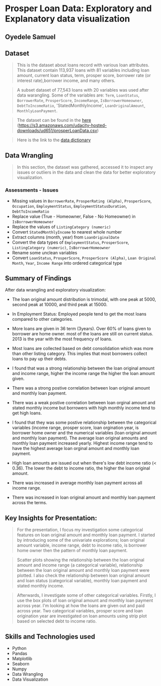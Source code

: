 # Prosper Loan Data: Exploratory and Explanatory data visualization

## Oyedele Samuel


## Dataset

> This is the dataset about loans record with various loan attributes. This dataset contain 113,937 loans with 81 variables including loan amount, current loan status, term, prosper score, borrower rate (or interest rate),borrower income, and many others. 

> A subset dataset of 77,543 loans with 20 variables was used after data warangling.
Some of the variables are: `Term`, `LoanStatus`, `BorrowerRate`, `ProsperScore`, `IncomeRange`, `IsBorrowerHomeowner`, `DebtToIncomeRatio`, 'StatedMonthlyIncome', `LoanOriginalAmount`, `MonthlyLoanPayment`.

> The dataset can be found in the <a href = "https://s3.amazonaws.com/udacity-hosted-downloads/ud651/prosperLoanData.csv."> here </a> (https://s3.amazonaws.com/udacity-hosted-downloads/ud651/prosperLoanData.csv)


> Here is the link to the <a href = "https://docs.google.com/spreadsheets/d/1gDyi_L4UvIrLTEC6Wri5nbaMmkGmLQBk-Yx3z0XDEtI/edit#gid=0"> data dictionary </a>

## Data Wrangling

> In this section, the dataset was gathered, accessed it to inspect any issues or outliers in the data and clean the data for better exploratory visualization.

### Assessments - Issues

- Missing values in `BorrowerRate`, `ProsperRating (Alpha)`, `ProsperScore`, `Occupation`, `EmploymentStatus`, `EmploymentStatusDuration`, `DebtToIncomeRatio`
- Replace value (True - Homeowner, False - No Homeowner) in `IsBorrowerHomeowner`
- Replace the values of `ListingCategory (numeric)`
- Convert `StatedMonthlyIncome` to nearest whole number
- Extract columns (month, year) from `LoanOriginalDate`
- Convert the data types of `EmploymentStatus`, `ProsperScore`, `ListingCategory (numeric)`, `IsBorrowerHomeowner`
- Rename some unclean variables
- Convert `LoanStatus`, `ProsperScore`, `ProsperScore (Alpha)`, `Loan Original Month`, `Year`, `Income Range` into ordered categorical type

## Summary of Findings

After data wrangling and exploratory visualization:

- The loan original amount distribution is trimodal, with one peak at 5000, second peak at 10000, and third peak at 15000.

- In Employment Status: Employed people tend to get the most loans compared to other categories.

- More loans are given in 36 term (3years). Over 60% of loans given to borrower are home owner. most of the loans are still on current status. 2013 is the year with the most frequency of loans.

- Most loans are collected based on debt consolidation which was more than other listing category. This implies that most borrowers collect loans to pay up their debts.

- I found that was a strong relationship between the loan original amount and income range, higher the income range the higher the loan amount given.

- There was a strong postive correlation between loan original amount and monthly loan payment.

- There was a weak postive correlation between loan orginal amount and stated monthly income but borrowers with high monthly income tend to get high loans.

- I found that they was some postive relationship between the categorical variables (income range, prosper score, loan orgination year, is borrower home owner and the numerical variables (loan original amount and monthly loan payment). The average loan original amounts and monthly loan payment increased yearly. Highest income range tend to have the highest average loan orginal amount and monthly loan payment.

- High loan amounts are issued out when there's low debt income ratio (< 0.36). The lower the debt to income ratio, the higher the loan original amount.

- There was increased in average monthly loan payment across all income range.

- There was increased in loan original amount and monthly loan payment across the terms.

## Key Insights for Presentation:

> For the presentation, I focus my investigation some categorical features on loan original amount and monthly loan payment. I started by introducing some of the univariate explorations; loan original amount variable, income range, debt to income ratio, is borrower home owner then the pattern of monthly loan payment. 

> Scatter plots showing the relationship between the loan original amount and income range (a categorical variable), relationship between the loan original amount and monthly loan payment were plotted. I also check the relationship between loan original amount and loan status (categorical variable), monthly loan payment and stated monthly income.

> Afterwards, I investigate some of other categorical variables. Firstly, I use the box plots of loan original amount and monthly loan payment across year. I'm looking at how the loans are given out and paid across year. Two categorical variables, prosper score and loan origination year are investigated on loan amounts using strip plot based on selected debt to income ratio.

## Skills and Technologies used

- Python
- Pandas
- Matplotlib
- Seaborn
- Numpy
- Data Wrangling
- Data Visualization
